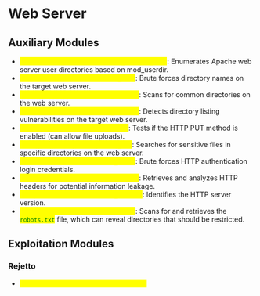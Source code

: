 # Web Server

## Auxiliary Modules

* <mark style="color:yellow;">**`auxiliary/scanner/http/apache_userdir_enum`**</mark>: Enumerates Apache web server user directories based on mod\_userdir.
* <mark style="color:yellow;">**`auxiliary/scanner/http/brute_dirs`**</mark>: Brute forces directory names on the target web server.
* <mark style="color:yellow;">**`auxiliary/scanner/http/dir_scanner`**</mark>: Scans for common directories on the web server.
* <mark style="color:yellow;">**`auxiliary/scanner/http/dir_listing`**</mark>: Detects directory listing vulnerabilities on the target web server.
* <mark style="color:yellow;">**`auxiliary/scanner/http/http_put`**</mark>: Tests if the HTTP PUT method is enabled (can allow file uploads).
* <mark style="color:yellow;">**`auxiliary/scanner/http/files_dir`**</mark>: Searches for sensitive files in specific directories on the web server.
* <mark style="color:yellow;">**`auxiliary/scanner/http/http_login`**</mark>: Brute forces HTTP authentication login credentials.
* <mark style="color:yellow;">**`auxiliary/scanner/http/http_header`**</mark>: Retrieves and analyzes HTTP headers for potential information leakage.
* <mark style="color:yellow;">**`auxiliary/scanner/http/http_version`**</mark>: Identifies the HTTP server version.
* <mark style="color:yellow;">**`auxiliary/scanner/http/robots_txt`**</mark>: Scans for and retrieves the <mark style="color:green;">`robots.txt`</mark> file, which can reveal directories that should be restricted.

## Exploitation Modules

### Rejetto

* <mark style="color:yellow;">exploit/windows/http/rejettoo\_hfs\_exec</mark>




